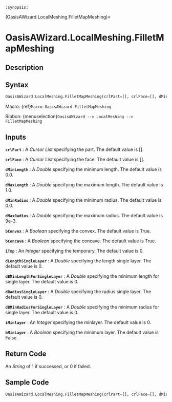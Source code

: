 ```{module} OasisAWizard.LocalMeshing.FilletMapMeshing()
:synopsis:
```

(OasisAWizard.LocalMeshing.FilletMapMeshing)=

# OasisAWizard.LocalMeshing.FilletMapMeshing

## Description

## Syntax

```python
OasisAWizard.LocalMeshing.FilletMapMeshing(crlPart=[], crlFace=[], dMinLength=0.0, dMaxLength=1.0, dMinRadius=0.0, dMaxRadius=9e-3, bConvex=True, bConcave=True, iTmp=0, dLengthSingleLayer=0, dBMinLengthForSingleLayer=0, dRadiusSingleLayer=0, dBMinRadiusForSingleLayer=0, iMinlayer=0, bMinLayer=False)
```

Macro: {ref}`Macro-OasisAWizard-FilletMapMeshing`

Ribbon: {menuselection}`OasisAWizard --> LocalMeshing --> FilletMapMeshing`

## Inputs

**`crlPart`**
: A _Cursor List_ specifying the part. The default value is [].

**`crlFace`**
: A _Cursor List_ specifying the face. The default value is [].

**`dMinLength`**
: A _Double_ specifying the minimum length. The default value is 0.0.

**`dMaxLength`**
: A _Double_ specifying the maximum length. The default value is 1.0.

**`dMinRadius`**
: A _Double_ specifying the minimum radius. The default value is 0.0.

**`dMaxRadius`**
: A _Double_ specifying the maximum radius. The default value is 9e-3.

**`bConvex`**
: A _Boolean_ specifying the convex. The default value is True.

**`bConcave`**
: A _Boolean_ specifying the concave. The default value is True.

**`iTmp`**
: An _Integer_ specifying the temporary. The default value is 0.

**`dLengthSingleLayer`**
: A _Double_ specifying the length single layer. The default value is 0.

**`dBMinLengthForSingleLayer`**
: A _Double_ specifying the minimum length for single layer. The default value is 0.

**`dRadiusSingleLayer`**
: A _Double_ specifying the radius single layer. The default value is 0.

**`dBMinRadiusForSingleLayer`**
: A _Double_ specifying the minimum radius for single layer. The default value is 0.

**`iMinlayer`**
: An _Integer_ specifying the minlayer. The default value is 0.

**`bMinLayer`**
: A _Boolean_ specifying the minimum layer. The default value is False.

## Return Code

An _String_ of 1 if successed, or 0 if failed.

## Sample Code

```python
OasisAWizard.LocalMeshing.FilletMapMeshing(crlPart=[], crlFace=[], dMinLength=0.0, dMaxLength=1.0, dMinRadius=0.0, dMaxRadius=9e-3, bConvex=True, bConcave=True, iTmp=0, dLengthSingleLayer=0, dBMinLengthForSingleLayer=0, dRadiusSingleLayer=0, dBMinRadiusForSingleLayer=0, iMinlayer=0, bMinLayer=False)
```
